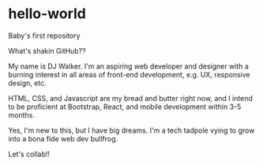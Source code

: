 # hello-world
Baby's first repository

What's shakin GitHub??

My name is DJ Walker. I'm an aspiring web developer and designer with a burning
interest in all areas of front-end development, e.g. UX, responsive design, etc.

HTML, CSS, and Javascript are my bread and butter right now, and I intend to be
proficient at Bootstrap, React, and mobile development within 3-5 months.

Yes, I'm new to this, but I have big dreams. I'm a tech tadpole vying to grow into a bona fide web dev bullfrog.

Let's collab!!
